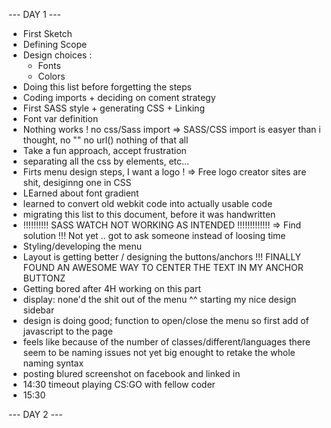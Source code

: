 --- DAY 1 ---

- First Sketch
- Defining Scope
- Design choices : 
    - Fonts
    - Colors
- Doing this list before forgetting the steps
- Coding imports + deciding on coment strategy
- First SASS style + generating CSS + Linking
- Font var definition
- Nothing works ! no css/Sass import => SASS/CSS import is easyer than i thought, no "" no url() nothing of that all
- Take a fun approach, accept frustration
- separating all the css by elements, etc...
- Firts menu design steps, I want a logo ! => Free logo creator sites are shit, desiginng one in CSS
- LEarned about font gradient
- learned to convert old webkit code into actually usable code
- migrating this list to this document, before it was handwritten
- !!!!!!!!!! SASS WATCH NOT WORKING AS INTENDED !!!!!!!!!!!!! => Find solution !!! Not yet .. got to ask someone instead of loosing time
- Styling/developing the menu
- Layout is getting better / designing the buttons/anchors !!! FINALLY FOUND AN AWESOME WAY TO CENTER THE TEXT IN MY ANCHOR BUTTONZ
- Getting bored after 4H working on this part
- display: none'd the shit out of the menu ^^ starting my nice design sidebar
- design is doing good; function to open/close the menu so first add of javascript to the page
- feels like because of the number of classes/different/languages there seem to be naming issues not yet big enought to retake the whole naming syntax
- posting blured screenshot on facebook and linked in
- 14:30 timeout playing CS:GO with fellow coder
- 15:30 

--- DAY 2 ---